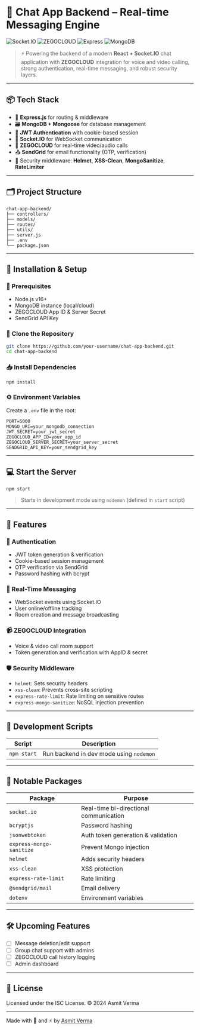 # 📡 Chat App Backend – Real-time Messaging Engine

![Socket.IO](https://img.shields.io/badge/Socket.io-RealTime-blue?logo=socket.io)
![ZEGOCLOUD](https://img.shields.io/badge/ZEGOCLOUD-Voice%2FVideo%20SDK-blueviolet)
![Express](https://img.shields.io/badge/Express.js-Backend-lightgrey)
![MongoDB](https://img.shields.io/badge/MongoDB-Database-green)

> ⚡ Powering the backend of a modern **React + Socket.IO** chat application with **ZEGOCLOUD** integration for voice and video calling, strong authentication, real-time messaging, and robust security layers.

---

## 📦 Tech Stack

* 🚀 **Express.js** for routing & middleware
* 🗃️ **MongoDB + Mongoose** for database management
* 🔐 **JWT Authentication** with cookie-based session
* 📲 **Socket.IO** for WebSocket communication
* 🎥 **ZEGOCLOUD** for real-time video/audio calls
* 📤 **SendGrid** for email functionality (OTP, verification)
* 🔐 Security middleware: **Helmet**, **XSS-Clean**, **MongoSanitize**, **RateLimiter**

---

## 🗂️ Project Structure

```
chat-app-backend/
├── controllers/
├── models/
├── routes/
├── utils/
├── server.js
├── .env
└── package.json
```

---

## 🚀 Installation & Setup

### 🔧 Prerequisites

* Node.js v16+
* MongoDB instance (local/cloud)
* ZEGOCLOUD App ID & Server Secret
* SendGrid API Key

### 🧬 Clone the Repository

```bash
git clone https://github.com/your-username/chat-app-backend.git
cd chat-app-backend
```

### 📥 Install Dependencies

```bash
npm install
```

### ⚙️ Environment Variables

Create a `.env` file in the root:

```env
PORT=5000
MONGO_URI=your_mongodb_connection
JWT_SECRET=your_jwt_secret
ZEGOCLOUD_APP_ID=your_app_id
ZEGOCLOUD_SERVER_SECRET=your_server_secret
SENDGRID_API_KEY=your_sendgrid_key
```

---

## 💻 Start the Server

```bash
npm start
```

> Starts in development mode using `nodemon` (defined in `start` script)

---

## 🔐 Features

### 👥 Authentication

* JWT token generation & verification
* Cookie-based session management
* OTP verification via SendGrid
* Password hashing with bcrypt

### 💬 Real-Time Messaging

* WebSocket events using Socket.IO
* User online/offline tracking
* Room creation and message broadcasting

### 📹 ZEGOCLOUD Integration

* Voice & video call room support
* Token generation and verification with AppID & secret

### 🛡️ Security Middleware

* `helmet`: Sets security headers
* `xss-clean`: Prevents cross-site scripting
* `express-rate-limit`: Rate limiting on sensitive routes
* `express-mongo-sanitize`: NoSQL injection prevention

---

## 🧪 Development Scripts

| Script      | Description                             |
| ----------- | --------------------------------------- |
| `npm start` | Run backend in dev mode using `nodemon` |

---

## 🧰 Notable Packages

| Package                  | Purpose                                |
| ------------------------ | -------------------------------------- |
| `socket.io`              | Real-time bi-directional communication |
| `bcryptjs`               | Password hashing                       |
| `jsonwebtoken`           | Auth token generation & validation     |
| `express-mongo-sanitize` | Prevent Mongo injection                |
| `helmet`                 | Adds security headers                  |
| `xss-clean`              | XSS protection                         |
| `express-rate-limit`     | Rate limiting                          |
| `@sendgrid/mail`         | Email delivery                         |
| `dotenv`                 | Environment variables                  |

---

## 🛠️ Upcoming Features

* [ ] Message deletion/edit support
* [ ] Group chat support with admins
* [ ] ZEGOCLOUD call history logging
* [ ] Admin dashboard

---

## 📜 License

Licensed under the ISC License. © 2024 Asmit Verma

---

Made with 💬 and ⚡ by [Asmit Verma](https://github.com/asmit557)

